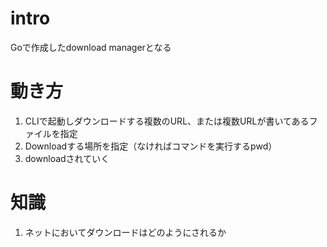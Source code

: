 # intro

Goで作成したdownload managerとなる

# 動き方

1. CLIで起動しダウンロードする複数のURL、または複数URLが書いてあるファイルを指定
2. Downloadする場所を指定（なければコマンドを実行するpwd）
3. downloadされていく

# 知識
1. ネットにおいてダウンロードはどのようにされるか